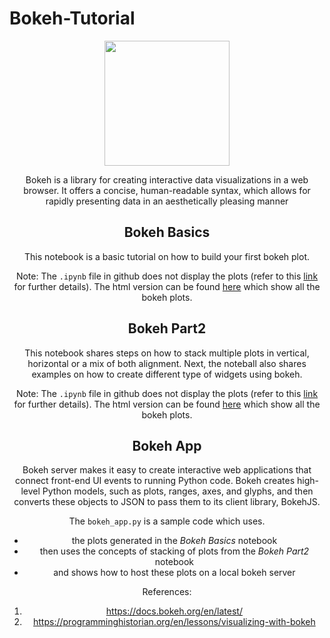 # Bokeh-Tutorial
<center><img src = 'https://static.bokeh.org/branding/logos/bokeh-logo.svg' width = 200>
 
Bokeh is a library for creating interactive data visualizations in a web browser. It offers a concise, human-readable syntax, which allows for rapidly presenting data in an aesthetically pleasing manner

## Bokeh Basics
This notebook is a basic tutorial on how to build your first bokeh plot. 
 
Note: The `.ipynb` file in github does not display the plots (refer to this [link](https://stackoverflow.com/questions/32518342/why-my-bokeh-plots-doesnt-work-on-github) for further details). The html version can be found [here](https://tauseef1234.github.io/Bokeh_Basics.html) which show all the bokeh plots.

## Bokeh Part2
This notebook shares steps on how to stack multiple plots in vertical, horizontal or a mix of both alignment. Next, the noteball also shares examples on how to create different type of widgets using bokeh.

Note: The `.ipynb` file in github does not display the plots (refer to this [link](https://stackoverflow.com/questions/32518342/why-my-bokeh-plots-doesnt-work-on-github) for further details). The html version can be found [here](https://tauseef1234.github.io/Bokeh_Part2.html) which show all the bokeh plots.
    
## Bokeh App

Bokeh server makes it easy to create interactive web applications that connect front-end UI events to running Python code. Bokeh creates high-level Python models, such as plots, ranges, axes, and glyphs, and then converts these objects to JSON to pass them to its client library, BokehJS.
    
The `bokeh_app.py` is a sample code which uses.
*  the plots generated in the *Bokeh Basics* notebook 
*  then uses the concepts of stacking of plots from the *Bokeh Part2* notebook
*  and shows how to host these plots on a local bokeh server
 
References:
1. https://docs.bokeh.org/en/latest/
2. https://programminghistorian.org/en/lessons/visualizing-with-bokeh
